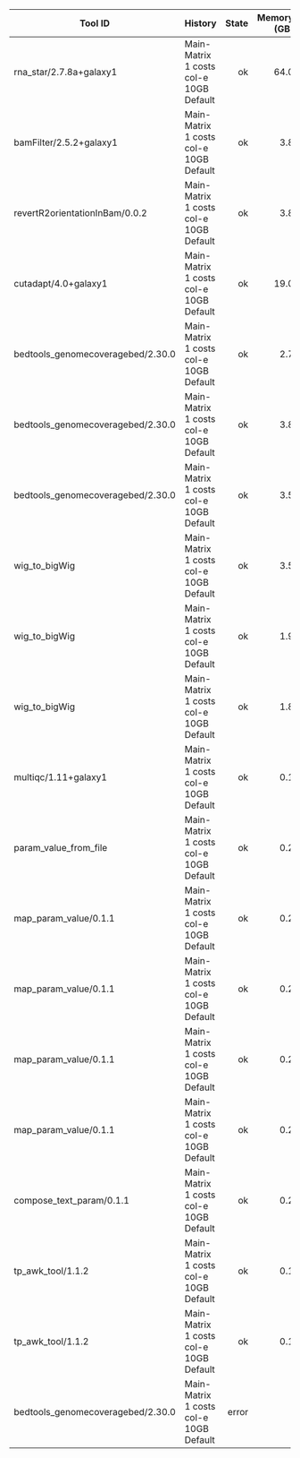 | Tool ID | History | State | Memory (GB) | Runtime (sec)|
|---|---|---:|---:|---:|
| rna_star/2.7.8a+galaxy1 | Main-Matrix 1 costs col-e 10GB Default | ok | 64.0 |  1696 |
| bamFilter/2.5.2+galaxy1 | Main-Matrix 1 costs col-e 10GB Default | ok | 3.8 |  1381 |
| revertR2orientationInBam/0.0.2 | Main-Matrix 1 costs col-e 10GB Default | ok | 3.8 |   861 |
| cutadapt/4.0+galaxy1 | Main-Matrix 1 costs col-e 10GB Default | ok | 19.0 |   799 |
| bedtools_genomecoveragebed/2.30.0 | Main-Matrix 1 costs col-e 10GB Default | ok | 2.7 |   386 |
| bedtools_genomecoveragebed/2.30.0 | Main-Matrix 1 costs col-e 10GB Default | ok | 3.8 |   295 |
| bedtools_genomecoveragebed/2.30.0 | Main-Matrix 1 costs col-e 10GB Default | ok | 3.5 |   286 |
| wig_to_bigWig | Main-Matrix 1 costs col-e 10GB Default | ok | 3.5 |    48 |
| wig_to_bigWig | Main-Matrix 1 costs col-e 10GB Default | ok | 1.9 |    25 |
| wig_to_bigWig | Main-Matrix 1 costs col-e 10GB Default | ok | 1.8 |    23 |
| multiqc/1.11+galaxy1 | Main-Matrix 1 costs col-e 10GB Default | ok | 0.1 |     7 |
| param_value_from_file | Main-Matrix 1 costs col-e 10GB Default | ok | 0.2 |     4 |
| map_param_value/0.1.1 | Main-Matrix 1 costs col-e 10GB Default | ok | 0.2 |     4 |
| map_param_value/0.1.1 | Main-Matrix 1 costs col-e 10GB Default | ok | 0.2 |     4 |
| map_param_value/0.1.1 | Main-Matrix 1 costs col-e 10GB Default | ok | 0.2 |     4 |
| map_param_value/0.1.1 | Main-Matrix 1 costs col-e 10GB Default | ok | 0.2 |     4 |
| compose_text_param/0.1.1 | Main-Matrix 1 costs col-e 10GB Default | ok | 0.2 |     4 |
| tp_awk_tool/1.1.2 | Main-Matrix 1 costs col-e 10GB Default | ok | 0.1 |     1 |
| tp_awk_tool/1.1.2 | Main-Matrix 1 costs col-e 10GB Default | ok | 0.1 |     1 |
| bedtools_genomecoveragebed/2.30.0 | Main-Matrix 1 costs col-e 10GB Default | error |  |  |
